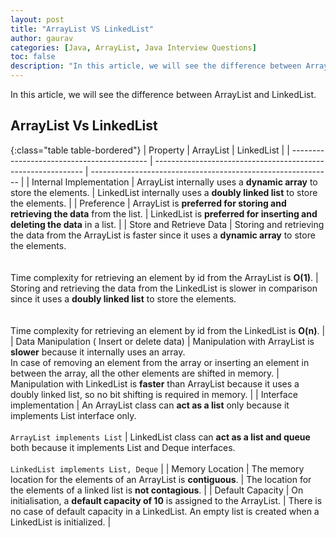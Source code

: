 ```yaml
---
layout: post  
title: "ArrayList VS LinkedList"  
author: gaurav
categories: [Java, ArrayList, Java Interview Questions]
toc: false
description: "In this article, we will see the difference between ArrayList and LinkedList."
---
```


In this article, we will see the difference between ArrayList and LinkedList.

## ArrayList Vs LinkedList

{:class="table table-bordered"}
| Property                                   | ArrayList                                                    | LinkedList                                                   |
| ------------------------------------------ | ------------------------------------------------------------ | ------------------------------------------------------------ |
| Internal Implementation                    | ArrayList internally uses a **dynamic array** to store the elements. | LinkedList internally uses a **doubly linked list** to store the elements. |
| Preference                                 | ArrayList is **preferred for storing and retrieving the data** from the list. | LinkedList is **preferred for inserting and deleting the data** in a list. |
| Store and Retrieve Data                    | Storing and retrieving the data from the ArrayList is faster since it uses a **dynamic array** to store the elements.<br /><br /><br /> Time complexity for retrieving an element by id from the ArrayList is **O(1)**. | Storing and retrieving the data from the LinkedList is slower in comparison since it uses  a **doubly linked list** to store the elements.<br /><br /><br /> Time complexity for retrieving an element by id from the LinkedList is **O(n)**. |
| Data Manipulation ( Insert or delete data) | Manipulation with ArrayList is **slower** because it internally uses an array. <br />In case of removing an element from the array or inserting an element in between the array, all the other elements are shifted in memory. | Manipulation with LinkedList is **faster** than ArrayList because it uses a doubly linked list, so no bit shifting is required in memory. |
| Interface implementation                   | An ArrayList class can **act as a list** only because it implements List interface only.<br /><br />`ArrayList implements List` | LinkedList class can **act as a list and queue** both because it implements List and Deque interfaces.<br /><br />`LinkedList implements List, Deque` |
| Memory Location                            | The memory location for the elements of an ArrayList is **contiguous**. | The location for the elements of a linked list is **not contagious**. |
| Default Capacity                           | On initialisation, a **default capacity of 10** is assigned to the ArrayList. | There is no case of default capacity in a LinkedList. An empty list is created when a LinkedList is initialized. |

